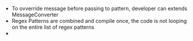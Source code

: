 - To ovverride message before passing to pattern, developer can extends MessageConverter 
- Regex Patterns are combined and compile once, the code is not looping on the entire list of regex patterns
- 
